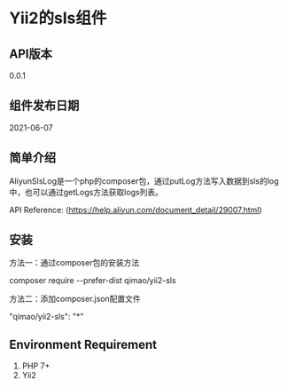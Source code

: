 # Yii2的sls组件


## API版本
0.0.1


## 组件发布日期
2021-06-07


## 简单介绍
AliyunSlsLog是一个php的composer包，通过putLog方法写入数据到sls的log中，也可以通过getLogs方法获取logs列表。

API Reference: (https://help.aliyun.com/document_detail/29007.html)


## 安装
方法一：通过composer包的安装方法

composer require --prefer-dist qimao/yii2-sls


方法二：添加composer.json配置文件

"qimao/yii2-sls": "*"


## Environment Requirement
1. PHP 7+
2. Yii2
